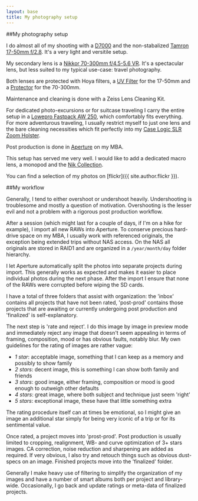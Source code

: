 ```yaml
---
layout: base
title: My photography setup
---
```


##My photography setup

I do almost all of my shooting with a [D7000](http://imaging.nikon.com/lineup/dslr/d7000/) and the non-stabalized [Tamron 17-50mm f/2.8](http://www.tamron.com/en/photolens/di_II_hi_speed/a16.html). It's a very light and versitile setup.

My secondary lens is a [Nikkor 70-300mm f/4.5-5.6 VR](http://imaging.nikon.com/lineup/lens/zoom/telephotozoom/af-s_vr_zoom70-300mmf_45-56g_if/index.htm). It's a spectacular lens, but less suited to my typical use-case: travel photography.

Both lenses are protected with Hoya filters, a [UV Filter](http://www.hoyafilter.com/hoya/products/hdfilters/hdfilteruv/) for the 17-50mm and a [Protector](http://www.hoyafilter.com/hoya/products/hdfilters/hdfilterprotector/) for the 70-300mm.

Maintenance and cleaning is done with a Zeiss Lens Cleaning Kit.

For dedicated photo-excursions or for suitcase traveling I carry the entire setup in a [Lowepro Fastpack AW 250](http://store.lowepro.com/fastpack-250), which comfortably fits everything. For more adventurous traveling, I usually restrict myself to just one lens and the bare cleaning necessities which fit perfectly into my [Case Logic SLR Zoom Holster](http://www.caselogic.com/en-us/us/products/camera-cases/view-all/slr-zoom-holster-_-slrc_-_201_-_black).

Post production is done in [Aperture](http://www.apple.com/aperture/) on my MBA.

This setup has served me very well. I would like to add a dedicated macro lens, a monopod and the [Nik Collection](http://www.google.com/nikcollection/).

You can find a selection of my photos on [flickr]({{ site.author.flickr }}).


##My workflow

Generally, I tend to either overshoot or undershoot heavily. Undershooting is troublesome and mostly a question of motivation. Overshooting is the lesser evil and not a problem with a rigorous post production workflow.

After a session (which might last for a couple of days, if I'm on a hike for example), I import all new RAWs into Aperture. To conserve precious hard-drive space on my MBA, I usually work with referenced originals, the exception being extended trips without NAS access. On the NAS all originals are stored in RAID1 and are organized in a `/year/month/day` folder hierarchy.

I let Aperture automatically split the photos into separate projects during import. This generally works as expected and makes it easier to place individual photos during the next phase. After the import I ensure that none of the RAWs were corrupted before wiping the SD cards. 

I have a total of three folders that assist with organization: the 'inbox' contains all projects that have not been rated, 'post-prod' contains those projects that are awaiting or currently undergoing post production and 'finalized' is self-explanatory. 

The next step is 'rate and reject'. I do this image by image in preview mode and immediately reject any image that doesn't seem appealing in terms of framing, composition, mood or has obvious faults, notably blur. My own guidelines for the rating of images are rather vague:

+ *1 star*: acceptable image, something that I can keep as a memory and possibly to show family
+ *2 stars*: decent image, this is something I can show both family and friends
+ *3 stars*: good image, either framing, composition or mood is good enough to outweigh other defaults
+ *4 stars*: great image, where both subject and technique just seem 'right'
+ *5 stars*: exceptional image, these have that little something extra

The rating procedure itself can at times be emotional, so I might give an image an additional star simply for being very iconic of a trip or for its sentimental value.

Once rated, a project moves into 'prost-prod'. Post production is usually limited to cropping, realignment, WB- and curve optimization of 3+ stars images. CA correction, noise reduction and sharpening are added as required. If very obvious, I also try and retouch things such as obvious dust-specs on an image. Finished projects move into the 'finalized' folder.

Generally I make heavy use of filtering to simplify the organization of my images and have a number of smart albums both per project and library-wide. Occasionally, I go back and update ratings or meta-data of finalized projects.